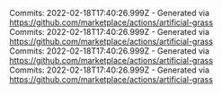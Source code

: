 Commits: 2022-02-18T17:40:26.999Z - Generated via https://github.com/marketplace/actions/artificial-grass
<br>
Commits: 2022-02-18T17:40:26.999Z - Generated via https://github.com/marketplace/actions/artificial-grass
<br>
Commits: 2022-02-18T17:40:26.999Z - Generated via https://github.com/marketplace/actions/artificial-grass
<br>
Commits: 2022-02-18T17:40:26.999Z - Generated via https://github.com/marketplace/actions/artificial-grass
<br>
